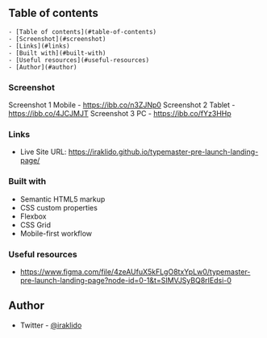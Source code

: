 ## Table of contents

    - [Table of contents](#table-of-contents)
    - [Screenshot](#screenshot)
    - [Links](#links)
    - [Built with](#built-with)
    - [Useful resources](#useful-resources)
    - [Author](#author)

### Screenshot

Screenshot 1 Mobile - https://ibb.co/n3ZJNp0
Screenshot 2 Tablet - https://ibb.co/4JCJMJT
Screenshot 3 PC - https://ibb.co/fYz3HHp

### Links

- Live Site URL: https://iraklido.github.io/typemaster-pre-launch-landing-page/

### Built with

- Semantic HTML5 markup
- CSS custom properties
- Flexbox
- CSS Grid
- Mobile-first workflow

### Useful resources

- https://www.figma.com/file/4zeAUfuX5kFLgO8txYpLw0/typemaster-pre-launch-landing-page?node-id=0-1&t=SIMVJSyBQ8rIEdsi-0


## Author

- Twitter - [@iraklido](https://www.twitter.com/iraklido)
